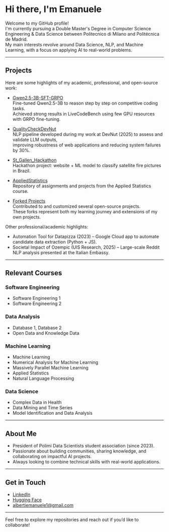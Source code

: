 # Hi there, I'm Emanuele  

Welcome to my GitHub profile!  
I'm currently pursuing a Double Master's Degree in Computer Science Engineering & Data Science between Politecnico di Milano and Politécnica de Madrid.  
My main interests revolve around Data Science, NLP, and Machine Learning, with a focus on applying AI to real-world problems.  

---

## Projects
Here are some highlights of my academic, professional, and open-source work:  

- [Gwen2.5-3B-SFT-GRPO](https://github.com/emaalberti/Gwen2.5-3B-SFT-GRPO)  
  Fine-tuned Qwen2.5-3B to reason step by step on competitive coding tasks.  
  Achieved strong results in LiveCodeBench using few GPU resources with GRPO fine-tuning.  

- [QualityCheckDevNut](https://github.com/emaalberti/QualityCheckDevNut)  
  NLP pipeline developed during my work at DevNut (2025) to assess and validate LLM outputs,  
  improving robustness of web applications and reducing system failures by 30%.  

- [St_Gallen_Hackathon](https://github.com/emaalberti/St_Gallen_Hackathon)  
  Hackathon project: website + ML model to classify satellite fire pictures in Brazil.  

- [AppliedStatistics](https://github.com/emaalberti/AppliedStatistics)  
  Repository of assignments and projects from the Applied Statistics course.  

- [Forked Projects](https://github.com/emaalberti?tab=repositories&type=fork)  
  Contributed to and customized several open-source projects.  
  These forks represent both my learning journey and extensions of my own projects.  

Other professional/academic highlights:  
- Automation Tool for Datapizza (2023) – Google Cloud app to automate candidate data extraction (Python + JS).  
- Societal Impact of Ozempic (UIS Research, 2025) – Large-scale Reddit NLP analysis presented at the Italian Embassy.  

---

## Relevant Courses

### Software Engineering
- Software Engineering 1  
- Software Engineering 2  

### Data Analysis
- Database 1, Database 2  
- Open Data and Knowledge Data  

### Machine Learning
- Machine Learning  
- Numerical Analysis for Machine Learning  
- Massively Parallel Machine Learning  
- Applied Statistics  
- Natural Language Processing  

### Data Science
- Complex Data in Health  
- Data Mining and Time Series  
- Model Identification and Data Analysis  

---

## About Me
- President of Polimi Data Scientists student association (since 2023).  
- Passionate about building communities, sharing knowledge, and collaborating on impactful AI projects.  
- Always looking to combine technical skills with real-world applications.  

---

## Get in Touch
- [LinkedIn](https://www.linkedin.com/in/emanuele-alberti-6a5a4a206/)  
- [Hugging Face](https://huggingface.co/emaalberti)  
- albertiemanuele1@gmail.com  

---
Feel free to explore my repositories and reach out if you’d like to collaborate!

